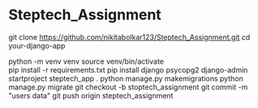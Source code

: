 # Steptech_Assignment
git clone https://github.com/nikitabolkar123/Steptech_Assignment.git
cd your-django-app

python -m venv venv
source venv/bin/activate  
pip install -r requirements.txt
pip install django psycopg2
django-admin startproject steptech_app .
python manage.py makemigrations
python manage.py migrate
git checkout -b stoptech_assignment
git commit -m "users data"
git push origin steptech_assignment



